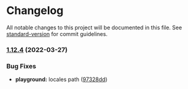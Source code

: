 # Changelog

All notable changes to this project will be documented in this file. See [standard-version](https://github.com/conventional-changelog/standard-version) for commit guidelines.

### [1.12.4](https://github.com/bytedance/bytemd/compare/v1.12.3...v1.12.4) (2022-03-27)


### Bug Fixes

* **playground:** locales path ([97328dd](https://github.com/bytedance/bytemd/commit/97328dd5acb399a53a52f4a906dbb849e888fa83))
